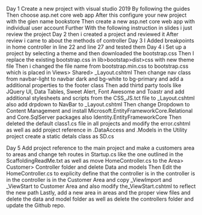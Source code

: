 Day 1
Create a new project with visual studio 2019
By following the guides
Then choose asp.net core web app
After this configure your new project with the gien name bookstore
Then create a new asp.net core web app with individual user account
Further With the following instruction in slides i just review the project
Day 2
then i created a project and reviewed it
After review i came to about the methods of controller
Day 3 
I Added breakpoints in home controller in line 22 and line 27 and tested them
Day 4 
 i Set up a project by selecting a theme  and then downloaded the bootstrap.css
 Then I replace the existing bootstrap.css in lib>bootstap>dist>css with new theme file
 Then i changed the file name from bootstrap.min.css to bootstrap.css which is placed in Views> Shared> _Layout.cshtml
 Then change nav class from navbar-light to navbar dark and bg-white to bg-primary and add a additional properties to the footer class
 Then add thirtd party tools like JQuery UI, Data Tables, Sweet Alert, Font Awesome and Toastr and add additional stylesheets and scripts from the CSS_JS.tct file to _Layout.cshtml also add drpdown to NavBar to _Layout.cshtml
 Then change Dropdown to Content Management and install Microsoft.EntityFrameworkCore.Relational and Core.SqlServer packages also Identity.EntityFrameworkCore
 Then deleted the default class1.cs file in all projects and modify the error.cshtml as well as add project reference in .DataAccess and .Models
 in the Utility project create a static detals class as SD.cs 

 Day 5
 Add project reference to the main project and make a customers area to areas and change teh routes in Startup.cs like the one outlined in the ScaffoldingReadMe.txt as well as move HomeController.cs to the Area> Customer> Controller folder and delete Data and models
 Then Edit the HomeController.cs to explicity define that the controller is in the controller is in the controller is in the Customer Area and copy _ViewImport and _ViewStart to Customer Area and also modify the_ViewStart.cshtml to reflect the new path
 Lastly, add a new area in areas and the proper view files and delete the data and model folder as well as delete the controllers folder and update the Github repo.
 